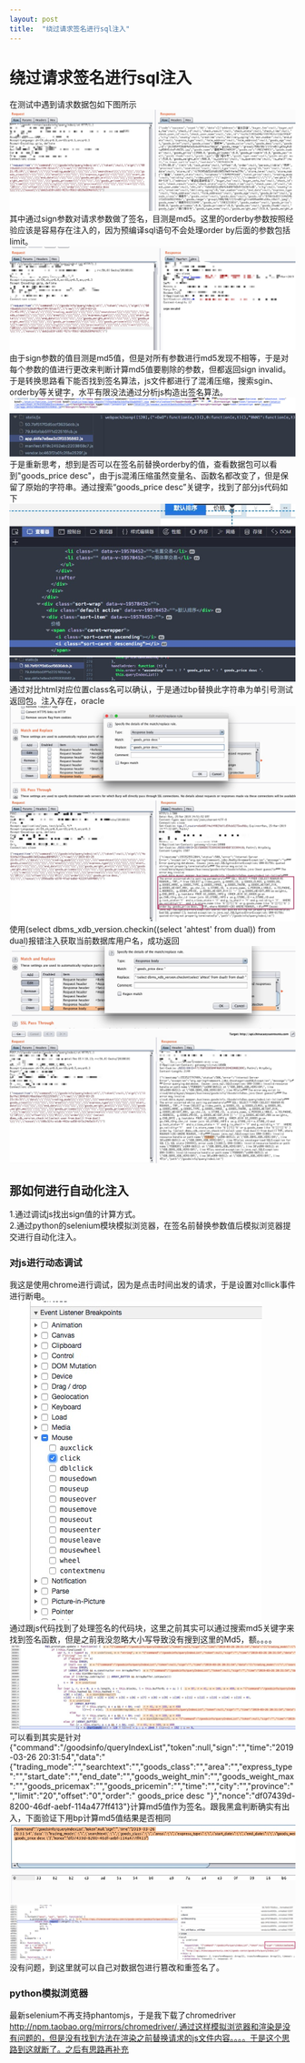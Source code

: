 ```yaml
---
layout: post
title:  "绕过请求签名进行sql注入"
---
```

# 绕过请求签名进行sql注入

  在测试中遇到请求数据包如下图所示<br />
![图片1](https://github.com/white-cell/white-cell.github.io/raw/master/img/_post/10/1.jpg)<br />
  其中通过sign参数对请求参数做了签名，目测是md5。这里的orderby参数按照经验应该是容易存在注入的，因为预编译sql语句不会处理order by后面的参数包括limit。<br />
![图片2](https://github.com/white-cell/white-cell.github.io/raw/master/img/_post/10/2.jpg)<br />
  由于sign参数的值目测是md5值，但是对所有参数进行md5发现不相等，于是对每个参数的值进行更改来判断计算md5值要剔除的参数，但都返回sign invalid。于是转换思路看下能否找到签名算法，js文件都进行了混淆压缩，搜索sgin、orderby等关键字，水平有限没法通过分析js构造出签名算法。<br />
![图片3](https://github.com/white-cell/white-cell.github.io/raw/master/img/_post/10/3.jpg)<br />
![图片4](https://github.com/white-cell/white-cell.github.io/raw/master/img/_post/10/4.jpg)<br />
  于是重新思考，想到是否可以在签名前替换orderby的值，查看数据包可以看到"goods_price desc"，由于js混淆压缩虽然变量名、函数名都改变了，但是保留了原始的字符串。通过搜索“goods_price desc”关键字，找到了部分js代码如下<br />
![图片6](https://github.com/white-cell/white-cell.github.io/raw/master/img/_post/10/6.jpg)<br />
![图片5](https://github.com/white-cell/white-cell.github.io/raw/master/img/_post/10/5.jpg)<br />
  通过对比html对应位置class名可以确认，于是通过bp替换此字符串为单引号测试返回包。注入存在，oracle<br />
![图片7](https://github.com/white-cell/white-cell.github.io/raw/master/img/_post/10/7.jpg)<br />
![图片8](https://github.com/white-cell/white-cell.github.io/raw/master/img/_post/10/8.jpg)<br />
  使用(select dbms_xdb_version.checkin((select 'ahtest' from dual)) from dual)报错注入获取当前数据库用户名，成功返回<br />
![图片9](https://github.com/white-cell/white-cell.github.io/raw/master/img/_post/10/9.jpg)<br />
![图片10](https://github.com/white-cell/white-cell.github.io/raw/master/img/_post/10/10.jpg)<br />
## 那如何进行自动化注入<br />
  1.通过调试js找出sign值的计算方式。<br />
  2.通过python的selenium模块模拟浏览器，在签名前替换参数值后模拟浏览器提交进行自动化注入。<br />
### 对js进行动态调试
  我这是使用chrome进行调试，因为是点击时间出发的请求，于是设置对cllick事件进行断电。<br />
![图片11](https://github.com/white-cell/white-cell.github.io/raw/master/img/_post/10/11.jpg)<br />
  通过跟js代码找到了处理签名的代码块，这里之前其实可以通过搜索md5关键字来找到签名函数，但是之前我没忽略大小写导致没有搜到这里的Md5，额。。。。<br />
![图片12](https://github.com/white-cell/white-cell.github.io/raw/master/img/_post/10/12.jpg)<br />
  可以看到其实是针对{"command":"/goodsinfo/queryIndexList","token":null,"sign":"","time":"2019-03-26 20:31:54","data":"{\"trading_mode\":\"\",\"searchtext\":\"\",\"goods_class\":\"\",\"area\":\"\",\"express_type\":\"\",\"start_date\":\"\",\"end_date\":\"\",\"goods_weight_min\":\"\",\"goods_weight_max\":\"\",\"goods_pricemax\":\"\",\"goods_pricemin\":\"\",\"time\":\"\",\"city\":\"\",\"province\":\"\",\"limit\":\"20\",\"offset\":\"0\",\"order\":\" goods_price desc \"}","nonce":"df07439d-8200-46df-aebf-114a477ff413"}计算md5值作为签名。跟我黑盒判断确实有出入，下面验证下用bp计算md5值结果是否相同<br />
![图片13](https://github.com/white-cell/white-cell.github.io/raw/master/img/_post/10/13.jpg)<br />
![图片14](https://github.com/white-cell/white-cell.github.io/raw/master/img/_post/10/14.jpg)<br />
  没有问题，到这里就可以自己对数据包进行篡改和重签名了。<br />

### python模拟浏览器
  最新selenium不再支持phantomjs，于是我下载了chromedriver http://npm.taobao.org/mirrors/chromedriver/,通过这样模拟浏览器和渲染是没有问题的，但是没有找到方法在渲染之前替换请求的js文件内容。。。。于是这个思路到这就断了。之后有思路再补充<br />

